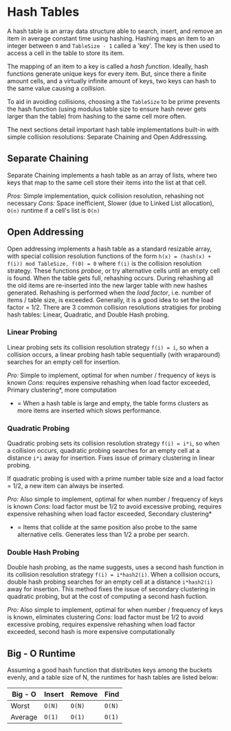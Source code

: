 # Hash Tables #
A hash table is an array data structure able to search, insert, and remove an item in average constant time using hashing. Hashing maps an item to an integer between ```0``` and ```TableSize - 1``` called a 'key'. The key is then used to access a cell in the table to store its item.

The mapping of an item to a key is called a *hash function*. Ideally, hash functions generate unique keys for every item. But, since there a finite amount cells, and a virtually infinite amount of keys, two keys can hash to the same value causing a *collision*. 

To aid in avoiding collisions, choosing a the ```TableSize``` to be prime prevents the hash function (using modulus table size to ensure hash never gets larger than the table) from hashing to the same cell more often.  

The next sections detail important hash table implementations built-in with simple collision resolutions: Separate Chaining and Open Addresssing.  

## Separate Chaining ## 
Separate Chaining implements a hash table as an array of lists, where two keys that map to the same cell store their items into the list at that cell.

*Pros:* Simple implementation, quick collision resolution, rehashing not necessary
*Cons:* Space inefficient, Slower (due to Linked List allocation), ``` O(n) ```  runtime if a cell's list is  ``` O(n) ```

## Open Addressing ## 
Open addressing implements a hash table as a standard resizable array, with special collision resolution functions of the form 
```h(x) = (hash(x) + f(i)) mod TableSize, f(0) = 0``` where ```f(i)``` is the collision resolution strategy. These functions *proboe*, or try alternative cells until an empty cell is found. When the table gets full, rehashing occurs. During rehashing all the old items are re-inserted into the new larger table with new hashes generated. Rehashing is performed when the *load factor*, i.e. number of items  / table size, is exceeded. Generally, it is a good idea to set the load factor = 1/2. There are 3 common collision resolutions stratigies for probing hash tables: Linear, Quadratic, and Double Hash probing. 

### Linear Probing ### 
Linear probing sets its collision resolution strategy ```f(i) = i```, so when a collision occurs, a linear probing hash table sequentially (with wraparound) searches for an empty cell for insertion. 

*Pro:* Simple to implement, optimal for when number / frequency of keys is known
*Cons:* requires expensive rehashing when load factor exceeded, Primary clustering*, more computation

* = When a hash table is large and empty, the table forms clusters as more items are inserted which slows performance.
### Quadratic Probing ### 
Quadratic probing sets its collision resolution strategy ```f(i) = i*i```, so when a collision occurs, quadratic probing searches for an empty cell at a distance ```i*i``` away for insertion. Fixes issue of primary clustering in linear probing. 

If quadratic probing is used with a prime number table size and a load factor = 1/2, a new item can always be inserted.  

*Pro:* Also simple to implement, optimal for when number / frequency of keys is known
*Cons:* load factor must be 1/2 to avoid excessive probing, requires expensive rehashing when load factor exceeded, Secondary clustering*

* = Items that collide at the same position also probe to the same alternative cells. Generates less than 1/2 a probe per search. 

### Double Hash Probing ### 
Double hash probing, as the name suggests, uses a second hash function in its collision resolution strategy ```f(i) = i*hash2(i)```. When a collision occurs, double hash probing searches for an empty cell at a distance ```i*hash2(i)``` away for insertion. This method fixes the issue of secondary clustering in quadratic probing, but at the cost of computing a second hash fuction.  

*Pro:* Also simple to implement, optimal for when number / frequency of keys is known, eliminates clustering 
*Cons:* load factor must be 1/2 to avoid excessive probing, requires expensive rehashing when load factor exceeded, second hash is more expensive computationally


## Big - O Runtime ##

Assuming a good hash function that distributes keys among the buckets evenly, and a table size of N, the runtimes for hash tables are listed below:

|Big - O  | Insert    | Remove | Find | 
|---------| --------  | ------ | -----|
| Worst   |  ```O(N)```     |  ```O(N)``` | ```O(N)``` |
| Average |  ```O(1)```     |  ```O(1)```  | ```O(1)``` | 
